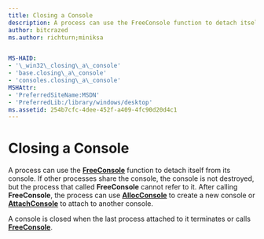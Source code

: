 ```yaml
---
title: Closing a Console
description: A process can use the FreeConsole function to detach itself from its console.
author: bitcrazed
ms.author: richturn;miniksa


MS-HAID:
- '\_win32\_closing\_a\_console'
- 'base.closing\_a\_console'
- 'consoles.closing\_a\_console'
MSHAttr:
- 'PreferredSiteName:MSDN'
- 'PreferredLib:/library/windows/desktop'
ms.assetid: 254b7cfc-4dee-452f-a409-4fc90d20d4c1
---
```


# Closing a Console


A process can use the [**FreeConsole**](freeconsole.md) function to detach itself from its console. If other processes share the console, the console is not destroyed, but the process that called **FreeConsole** cannot refer to it. After calling **FreeConsole**, the process can use [**AllocConsole**](allocconsole.md) to create a new console or [**AttachConsole**](attachconsole.md) to attach to another console.

A console is closed when the last process attached to it terminates or calls [**FreeConsole**](freeconsole.md).

 

 




